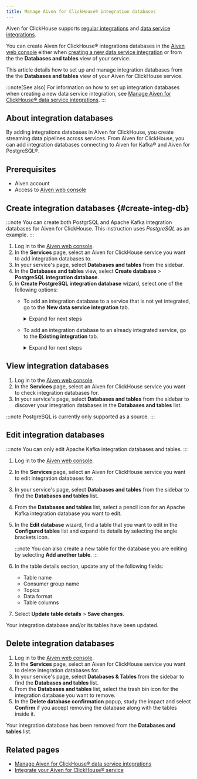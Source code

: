 ```yaml
---
title: Manage Aiven for ClickHouse® integration databases
---
```


Aiven for ClickHouse supports
[regular integrations](/docs/products/clickhouse/howto/list-integrations) and
[data service integrations](/docs/products/clickhouse/howto/data-service-integration).

You can create Aiven for ClickHouse® integrations databases in the
[Aiven web console](https://console.aiven.io/) either when
[creating a new data service integration](/docs/products/clickhouse/howto/integration-databases#create-integ-db) or from the the **Databases and tables** view of your
service.

This article details how to set up and manage integration databases from
the the **Databases and tables** view of your Aiven for ClickHouse
service.

:::note[See also]
For information on how to set up integration databases when creating a
new data service integration, see
[Manage Aiven for ClickHouse® data service integrations](/docs/products/clickhouse/howto/data-service-integration).
:::

## About integration databases

By adding integrations databases in Aiven for ClickHouse, you create
streaming data pipelines across services. From Aiven for ClickHouse, you
can add integration databases connecting to Aiven for Kafka® and Aiven
for PostgreSQL®.

## Prerequisites

-   Aiven account
-   Access to [Aiven web console](https://console.aiven.io/)

## Create integration databases {#create-integ-db}

:::note
You can create both PostgrSQL and Apache Kafka integration databases for
Aiven for ClickHouse. This instruction uses *PostgreSQL* as an example.
:::

1.  Log in to the [Aiven web console](https://console.aiven.io/).
2.  In the **Services** page, select an Aiven for ClickHouse service you
    want to add integration databases to.
3.  In your service's page, select **Databases and tables** from the
    sidebar.
4.  In the **Databases and tables** view, select **Create database** \>
    **PostgreSQL integration database**.
5.  In **Create PostgreSQL integration database** wizard, select one of
    the following options:
    -   To add an integration database to a service that is not yet
        integrated, go to the **New data service integration** tab.

        <details><summary>
        Expand for next steps
        </summary>

        1.  Select a service from the list of services available for
            integration.
        2.  Select **Continue**.
        3.  In the **Add integration databases** section, enter database
            names and schema names and select **Integrate & Create**
            when ready.

        You can preview the created databases by selecting **Databases
        and tables** from the sidebar.

        </details>

    -   To add an integration database to an already integrated service,
        go to the **Existing integration** tab.

        <details><summary>
        Expand for next steps
        </summary>

        1.  Select a service from the list of integrated services.
        2.  Select **Continue**.
        3.  In the **Add integration databases** section, enter database
            names and schema names and select **Create** when ready.

        You can preview the created databases by selecting **Databases
        and tables** from the sidebar.

        </details>

## View integration databases

1.  Log in to the [Aiven web console](https://console.aiven.io/).
2.  In the **Services** page, select an Aiven for ClickHouse service you
    want to check integration databases for.
3.  In your service's page, select **Databases and tables** from the
    sidebar to discover your integration databases in the **Databases
    and tables** list.

:::note
PostgreSQL is currently only supported as a source.
:::

## Edit integration databases

:::note
You can only edit Apache Kafka integration databases and tables.
:::

1.  Log in to the [Aiven web console](https://console.aiven.io/).

2.  In the **Services** page, select an Aiven for ClickHouse service you
    want to edit integration databases for.

3.  In your service's page, select **Databases and tables** from the
    sidebar to find the **Databases and tables** list.

4.  From the **Databases and tables** list, select a pencil icon for an
    Apache Kafka integration database you want to edit.

5.  In the **Edit database** wizard, find a table that you want to edit
    in the **Configured tables** list and expand its details by
    selecting the angle brackets icon.

    :::note
    You can also create a new table for the database you are editing by
    selecting **Add another table**.
    :::

6.  In the table details section, update any of the following fields:

    -   Table name
    -   Consumer group name
    -   Topics
    -   Data format
    -   Table columns

7.  Select **Update table details** \> **Save changes**.

Your integration database and/or its tables have been updated.

## Delete integration databases

1.  Log in to the [Aiven web console](https://console.aiven.io/).
2.  In the **Services** page, select an Aiven for ClickHouse service you
    want to delete integration databases for.
3.  In your service's page, select **Databases & Tables** from the
    sidebar to find the **Databases and tables** list.
4.  From the **Databases and tables** list, select the trash bin icon
    for the integration database you want to remove.
5.  In the **Delete database confirmation** popup, study the impact and
    select **Confirm** if you accept removing the database along with
    the tables inside it.

Your integration database has been removed from the **Databases and
tables** list.

## Related pages

-   [Manage Aiven for ClickHouse® data service integrations](/docs/products/clickhouse/howto/data-service-integration)
-   [Integrate your Aiven for ClickHouse® service](/docs/products/clickhouse/howto/list-integrations)
